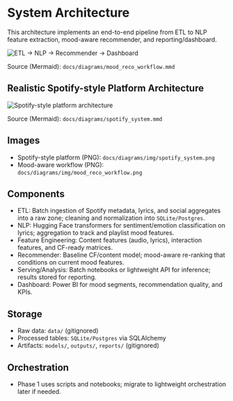 # System Architecture

This architecture implements an end-to-end pipeline from ETL to NLP feature extraction, mood-aware recommender, and reporting/dashboard.

![ETL -> NLP -> Recommender -> Dashboard](docs/diagrams/img/mood_reco_workflow.png)

Source (Mermaid): `docs/diagrams/mood_reco_workflow.mmd`

## Realistic Spotify-style Platform Architecture

![Spotify-style platform architecture](docs/diagrams/img/spotify_system.png)

Source (Mermaid): `docs/diagrams/spotify_system.mmd`

## Images
- Spotify-style platform (PNG): `docs/diagrams/img/spotify_system.png`
- Mood-aware workflow (PNG): `docs/diagrams/img/mood_reco_workflow.png`

## Components
- ETL: Batch ingestion of Spotify metadata, lyrics, and social aggregates into a raw zone; cleaning and normalization into `SQLite/Postgres`.
- NLP: Hugging Face transformers for sentiment/emotion classification on lyrics; aggregation to track and playlist mood features.
- Feature Engineering: Content features (audio, lyrics), interaction features, and CF-ready matrices.
- Recommender: Baseline CF/content model; mood-aware re-ranking that conditions on current mood features.
- Serving/Analysis: Batch notebooks or lightweight API for inference; results stored for reporting.
- Dashboard: Power BI for mood segments, recommendation quality, and KPIs.

## Storage
- Raw data: `data/` (gitignored)
- Processed tables: `SQLite/Postgres` via SQLAlchemy
- Artifacts: `models/`, `outputs/`, `reports/` (gitignored)

## Orchestration
- Phase 1 uses scripts and notebooks; migrate to lightweight orchestration later if needed.
